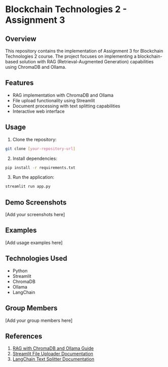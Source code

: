 # Blockchain Technologies 2 - Assignment 3

## Overview
This repository contains the implementation of Assignment 3 for Blockchain Technologies 2 course. The project focuses on implementing a blockchain-based solution with RAG (Retrieval-Augmented Generation) capabilities using ChromaDB and Ollama.

## Features
- RAG implementation with ChromaDB and Ollama
- File upload functionality using Streamlit
- Document processing with text splitting capabilities
- Interactive web interface

## Usage
1. Clone the repository:
```bash
git clone [your-repository-url]
```

2. Install dependencies:
```bash
pip install -r requirements.txt
```

3. Run the application:
```bash
streamlit run app.py
```

## Demo Screenshots
[Add your screenshots here]

## Examples
[Add usage examples here]

## Technologies Used
- Python
- Streamlit
- ChromaDB
- Ollama
- LangChain

## Group Members
[Add your group members here]

## References
1. [RAG with ChromaDB and Ollama Guide](https://medium.com/@arunpatidar26/rag-chromadb-ollama-python-guide-for-beginners-30857499d0a0)
2. [Streamlit File Uploader Documentation](https://docs.streamlit.io/develop/api-reference/widgets/st.file_uploader)
3. [LangChain Text Splitter Documentation](https://python.langchain.com/v0.1/docs/modules/data_connection/document_transformers/)